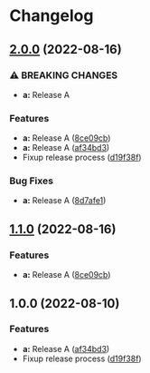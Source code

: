 # Changelog

## [2.0.0](https://github.com/zenbusiness/monorepo-sandbox/compare/monorepo-sandbox-a-v1.1.0...monorepo-sandbox-a-v2.0.0) (2022-08-16)


### ⚠ BREAKING CHANGES

* **a:** Release A

### Features

* **a:** Release A ([8ce09cb](https://github.com/zenbusiness/monorepo-sandbox/commit/8ce09cb14643f794fa908c0ea8a55961e9f29d31))
* **a:** Release A ([af34bd3](https://github.com/zenbusiness/monorepo-sandbox/commit/af34bd3a27e16ec31f7f9cc8cae1bcdfb818025f))
* Fixup release process ([d19f38f](https://github.com/zenbusiness/monorepo-sandbox/commit/d19f38f9cbb8660837b9235a097f892a87c2e96f))


### Bug Fixes

* **a:** Release A ([8d7afe1](https://github.com/zenbusiness/monorepo-sandbox/commit/8d7afe1939e72aa6028d1809d3508bd3485f08c1))

## [1.1.0](https://github.com/zenbusiness/monorepo-sandbox/compare/monorepo-sandbox-a-v1.0.0...monorepo-sandbox-a-v1.1.0) (2022-08-16)


### Features

* **a:** Release A ([8ce09cb](https://github.com/zenbusiness/monorepo-sandbox/commit/8ce09cb14643f794fa908c0ea8a55961e9f29d31))

## 1.0.0 (2022-08-10)


### Features

* **a:** Release A ([af34bd3](https://github.com/zenbusiness/monorepo-sandbox/commit/af34bd3a27e16ec31f7f9cc8cae1bcdfb818025f))
* Fixup release process ([d19f38f](https://github.com/zenbusiness/monorepo-sandbox/commit/d19f38f9cbb8660837b9235a097f892a87c2e96f))
